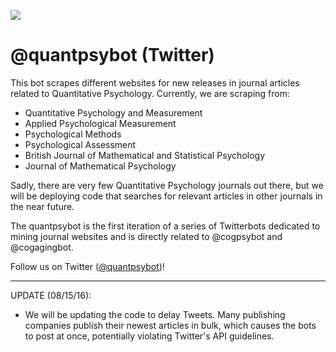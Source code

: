 ![](https://github.com/tmc2737/quantpsybot/blob/master/quantpsy.png)

# @quantpsybot (Twitter)

This bot scrapes different websites for new releases in journal articles related to Quantitative Psychology. 
Currently, we are scraping from:
- Quantitative Psychology and Measurement
- Applied Psychological Measurement
- Psychological Methods
- Psychological Assessment
- British Journal of Mathematical and Statistical Psychology
- Journal of Mathematical Psychology


Sadly, there are very few Quantitative Psychology journals out there, but we will be deploying code that searches for relevant articles in other journals in the near future.

The quantpsybot is the first iteration of a series of Twitterbots dedicated to mining journal websites and is directly related to @cogpsybot and @cogagingbot.

Follow us on Twitter ([@quantpsybot](http://www.twitter.com/quantpsybot))!

***

UPDATE (08/15/16):
- We will be updating the code to delay Tweets. Many publishing companies publish their newest articles in bulk, which causes the bots to post at once, potentially violating Twitter's API guidelines. 
